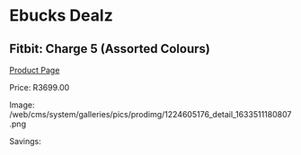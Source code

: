 
# Ebucks Dealz
## Fitbit: Charge 5 (Assorted Colours)
[Product Page](https://www.ebucks.com/web/shop/productSelected.do?prodId=1224605176&catId=842821695)

Price: R3699.00

Image: /web/cms/system/galleries/pics/prodimg/1224605176_detail_1633511180807.png

Savings: 


	